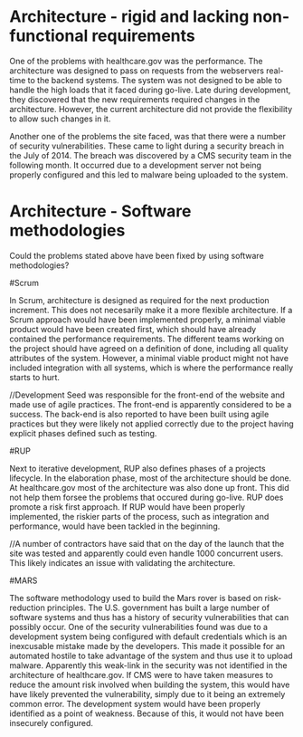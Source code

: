 # Architecture - rigid and lacking non-functional requirements

One of the problems with healthcare.gov was the performance.
The architecture was designed to pass on requests from the webservers real-time to the backend systems.
The system was not designed to be able to handle the high loads that it faced during go-live.
Late during development, they discovered that the new requirements required changes in the architecture.
However, the current architecture did not provide the flexibility to allow such changes in it.

Another one of the problems the site faced, was that there were a number of security vulnerabilities.
These came to light during a security breach in the July of 2014. The breach was discovered by a CMS security team in the following month. It occurred due to a development server not being properly configured and this led to malware being uploaded to the system. 


# Architecture - Software methodologies

Could the problems stated above have been fixed by using software methodologies?


#Scrum

In Scrum, architecture is designed as required for the next production increment. This does not necesarily make it a more flexible architecture.
If a Scrum approach would have been implemented properly, a minimal viable product would have been created first, which should  have already contained the performance requirements.
The different teams working on the project should have agreed on a definition of done, including all quality attributes of the system. 
However, a minimal viable product might not have included integration with all systems, which is where the performance really starts to hurt.

//Development Seed was responsible for the front-end of the website and made use of agile practices. The front-end is apparently considered to be a success. The back-end is also reported to have been built using agile practices but they were likely not applied correctly due to the project having explicit phases defined such as testing.


#RUP

Next to iterative development, RUP also defines phases of a projects lifecycle.
In the elaboration phase, most of the architecture should be done. At healthcare.gov most of the architecture was also done up front. This did not help them forsee the problems that occured during go-live.
RUP does promote a risk first approach. If RUP would have been properly implemented, the riskier parts of the process, such as integration and  performance, would have been tackled in the beginning.

//A number of contractors have said that on the day of the launch that the site was tested and apparently could even handle 1000 concurrent users. This likely indicates an issue with validating the architecture.


#MARS

The software methodology used to build the Mars rover is based on risk-reduction principles.
The U.S. government has built a large number of software systems and thus has a history of security vulnerabilities that can possibly occur.
One of the security vulnerabilities found was due to a development system being configured with default credentials which is an inexcusable mistake made by the developers.
This made it possible for an automated hostile to take advantage of the system and thus use it to upload malware. Apparently this weak-link in the security was not identified in the architecture of healthcare.gov. If CMS were to have taken measures to reduce the amount risk involved when building the system, this would have have likely prevented the vulnerability, simply due to it being an extremely common error. The development system would have been properly identified as a point of weakness. Because of this, it would not have been insecurely configured.
